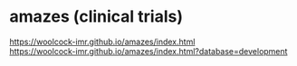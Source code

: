 # amazes (clinical trials)

https://woolcock-imr.github.io/amazes/index.html  
https://woolcock-imr.github.io/amazes/index.html?database=development  
